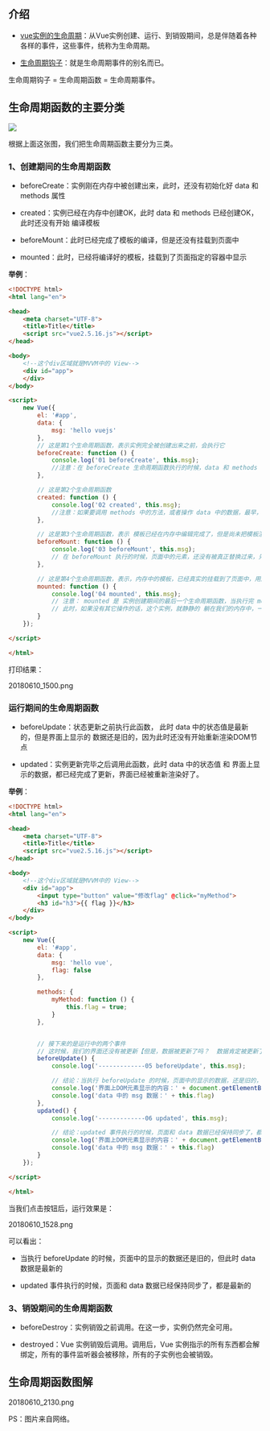 


## 介绍



- [vue实例的生命周期](https://cn.vuejs.org/v2/guide/instance.html#实例生命周期)：从Vue实例创建、运行、到销毁期间，总是伴随着各种各样的事件，这些事件，统称为生命周期。


- [生命周期钩子](https://cn.vuejs.org/v2/api/#选项-生命周期钩子)：就是生命周期事件的别名而已。

生命周期钩子 = 生命周期函数 = 生命周期事件。


## 生命周期函数的主要分类

![](http://img.smyhvae.com/20180422_1650.png)

根据上面这张图，我们把生命周期函数主要分为三类。


### 1、创建期间的生命周期函数

- beforeCreate：实例刚在内存中被创建出来，此时，还没有初始化好 data 和 methods 属性

- created：实例已经在内存中创建OK，此时 data 和 methods 已经创建OK，此时还没有开始 编译模板

- beforeMount：此时已经完成了模板的编译，但是还没有挂载到页面中

- mounted：此时，已经将编译好的模板，挂载到了页面指定的容器中显示


**举例**：


```html
<!DOCTYPE html>
<html lang="en">

<head>
    <meta charset="UTF-8">
    <title>Title</title>
    <script src="vue2.5.16.js"></script>
</head>

<body>
    <!--这个div区域就是MVVM中的 View-->
    <div id="app">
    </div>
</body>

<script>
    new Vue({
        el: '#app',
        data: {
            msg: 'hello vuejs'
        },
        // 这是第1个生命周期函数，表示实例完全被创建出来之前，会执行它
        beforeCreate: function () {
            console.log('01 beforeCreate', this.msg);
            //注意：在 beforeCreate 生命周期函数执行的时候，data 和 methods 中的 数据都还没有没初始化
        },

        // 这是第2个生命周期函数
        created: function () {
            console.log('02 created', this.msg);
            //注意：如果要调用 methods 中的方法，或者操作 data 中的数据，最早，只能在 created 中操作
        },

        // 这是第3个生命周期函数，表示 模板已经在内存中编辑完成了，但是尚未把模板渲染到页面中
        beforeMount: function () {
            console.log('03 beforeMount', this.msg);
            // 在 beforeMount 执行的时候，页面中的元素，还没有被真正替换过来，只是之前写的一些模板字符串
        },

        // 这是第4个生命周期函数，表示，内存中的模板，已经真实的挂载到了页面中，用户已经可以看到渲染好的页面了
        mounted: function () {
            console.log('04 mounted', this.msg);
            // 注意： mounted 是 实例创建期间的最后一个生命周期函数，当执行完 mounted 就表示，实例已经被完全创建好了
            // 此时，如果没有其它操作的话，这个实例，就静静的 躺在我们的内存中，一动不动
        }
    });

</script>

</html>
```

打印结果：

20180610_1500.png

### 运行期间的生命周期函数

- beforeUpdate：状态更新之前执行此函数， 此时 data 中的状态值是最新的，但是界面上显示的 数据还是旧的，因为此时还没有开始重新渲染DOM节点

- updated：实例更新完毕之后调用此函数，此时 data 中的状态值 和 界面上显示的数据，都已经完成了更新，界面已经被重新渲染好了。



**举例**：

```html
<!DOCTYPE html>
<html lang="en">

<head>
    <meta charset="UTF-8">
    <title>Title</title>
    <script src="vue2.5.16.js"></script>
</head>

<body>
    <!--这个div区域就是MVVM中的 View-->
    <div id="app">
        <input type="button" value="修改flag" @click="myMethod">
        <h3 id="h3">{{ flag }}</h3>
    </div>
</body>

<script>
    new Vue({
        el: '#app',
        data: {
            msg: 'hello vue',
            flag: false
        },

        methods: {
            myMethod: function () {
                this.flag = true;
            }
        },


        // 接下来的是运行中的两个事件
        // 这时候，我们的界面还没有被更新【但是，数据被更新了吗？  数据肯定被更新了】
        beforeUpdate() {
            console.log('-------------05 beforeUpdate', this.msg);

            // 结论：当执行 beforeUpdate 的时候，页面中的显示的数据，还是旧的，此时 data 数据是最新的，页面尚未和 最新的数据保持同步
            console.log('界面上DOM元素显示的内容：' + document.getElementById('h3').innerText)
            console.log('data 中的 msg 数据：' + this.flag)
        },
        updated() {
            console.log('-------------06 updated', this.msg);

            // 结论：updated 事件执行的时候，页面和 data 数据已经保持同步了，都是最新的
            console.log('界面上DOM元素显示的内容：' + document.getElementById('h3').innerText)
            console.log('data 中的 msg 数据：' + this.flag)
        }
    });

</script>

</html>
```


当我们点击按钮后，运行效果是：

20180610_1528.png

可以看出：

- 当执行 beforeUpdate 的时候，页面中的显示的数据还是旧的，但此时 data 数据是最新的

- updated 事件执行的时候，页面和 data 数据已经保持同步了，都是最新的



### 3、销毁期间的生命周期函数

- beforeDestroy：实例销毁之前调用。在这一步，实例仍然完全可用。

- destroyed：Vue 实例销毁后调用。调用后，Vue 实例指示的所有东西都会解绑定，所有的事件监听器会被移除，所有的子实例也会被销毁。




## 生命周期函数图解

20180610_2130.png

PS：图片来自网络。





